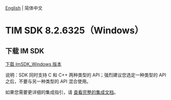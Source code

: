 [English](./README.md) | 简体中文

# TIM SDK 8.2.6325（Windows）

## 下载 IM SDK

[下载 ImSDK_Windows 版本](https://im.sdk.qcloud.com/download/plus/8.2.6325/cross_platform/ImSDK_Windows_8.2.6325.zip)

说明：SDK 同时支持 C 和 C++ 两种类型的 API；强烈建议您选定一种类型的 API 之后，不要与另一种类型的 API 混合使用。

如果您需要更详细的集成指引，请 [查看完整的集成文档](https://cloud.tencent.com/document/product/269/75287)。
